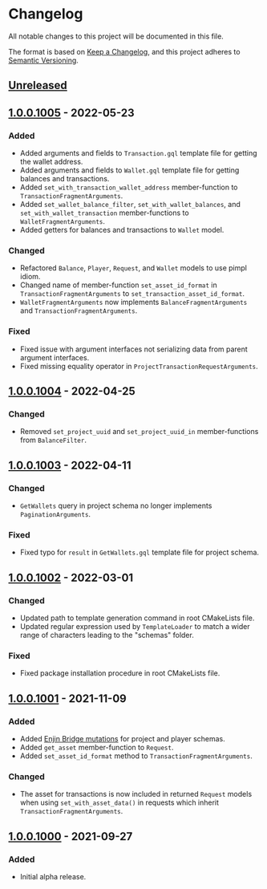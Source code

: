 # Changelog

All notable changes to this project will be documented in this file.

The format is based on [Keep a Changelog](https://keepachangelog.com/en/1.0.0/), and this project adheres to
[Semantic Versioning](https://semver.org/spec/v2.0.0.html).

## [Unreleased]

## [1.0.0.1005] - 2022-05-23

### Added

- Added arguments and fields to `Transaction.gql` template file for getting the wallet address.
- Added arguments and fields to `Wallet.gql` template file for getting balances and transactions.
- Added `set_with_transaction_wallet_address` member-function to `TransactionFragmentArguments`.
- Added `set_wallet_balance_filter`, `set_with_wallet_balances`, and `set_with_wallet_transaction` member-functions
  to `WalletFragmentArguments`.
- Added getters for balances and transactions to `Wallet` model.

### Changed

- Refactored `Balance`, `Player`, `Request`, and `Wallet` models to use pimpl idiom.
- Changed name of member-function `set_asset_id_format` in `TransactionFragmentArguments`
  to `set_transaction_asset_id_format`.
- `WalletFragmentArguments` now implements `BalanceFragmentArguments` and `TransactionFragmentArguments`.

### Fixed

- Fixed issue with argument interfaces not serializing data from parent argument interfaces.
- Fixed missing equality operator in `ProjectTransactionRequestArguments`.

## [1.0.0.1004] - 2022-04-25

### Changed

- Removed `set_project_uuid` and `set_project_uuid_in` member-functions from `BalanceFilter`.

## [1.0.0.1003] - 2022-04-11

### Changed

- `GetWallets` query in project schema no longer implements `PaginationArguments`.

### Fixed

- Fixed typo for `result` in `GetWallets.gql` template file for project schema.

## [1.0.0.1002] - 2022-03-01

### Changed

- Updated path to template generation command in root CMakeLists file.
- Updated regular expression used by `TemplateLoader` to match a wider range of characters leading to the "schemas"
  folder.

### Fixed

- Fixed package installation procedure in root CMakeLists file.

## [1.0.0.1001] - 2021-11-09

### Added

- Added [Enjin Bridge mutations](https://docs.enjin.io/enjin-api/sending-and-receiving-requests/enjin-bridge) for
  project and player schemas.
- Added `get_asset` member-function to `Request`.
- Added `set_asset_id_format` method to `TransactionFragmentArguments`.

### Changed

- The asset for transactions is now included in returned `Request` models when using `set_with_asset_data()` in requests
  which inherit `TransactionFragmentArguments`.

## [1.0.0.1000] - 2021-09-27

### Added

- Initial alpha release.

[Unreleased]: https://github.com/enjin/enjin-cpp-sdk/compare/1.0.0.1005...HEAD

[1.0.0.1005]: https://github.com/enjin/enjin-cpp-sdk/compare/1.0.0.1004...1.0.0.1005

[1.0.0.1004]: https://github.com/enjin/enjin-cpp-sdk/compare/1.0.0.1003...1.0.0.1004

[1.0.0.1003]: https://github.com/enjin/enjin-cpp-sdk/compare/1.0.0.1002...1.0.0.1003

[1.0.0.1002]: https://github.com/enjin/enjin-cpp-sdk/compare/1.0.0.1001...1.0.0.1002

[1.0.0.1001]: https://github.com/enjin/enjin-cpp-sdk/compare/1.0.0.1000...1.0.0.1001

[1.0.0.1000]: https://github.com/enjin/enjin-cpp-sdk/releases/tag/1.0.0.1000